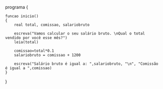 programa
{
	
	funcao inicio()
	{
		real total, comissao, salariobruto

		escreva("Vamos calcular o seu salário bruto. \nQual o total vendido por você esse mês?")
		leia(total)

		comissao=total*0.1
		salariobruto = comissao + 1200

		escreva("Salário bruto é igual a: ",salariobruto, "\n", "Comissão é igual a ",comissao)
	}
}